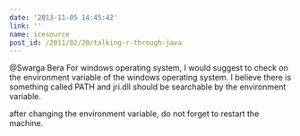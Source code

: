 ```yaml
---
date: '2013-11-05 14:45:42'
link: ''
name: icesource
post_id: /2011/02/20/talking-r-through-java
---
```


@Swarga Bera
For windows operating system, I would suggest to check on the environment variable of the windows operating system.
I believe there is something called PATH
and jri.dll should be searchable by the environment variable.

after changing the environment variable, do not forget to restart the machine.